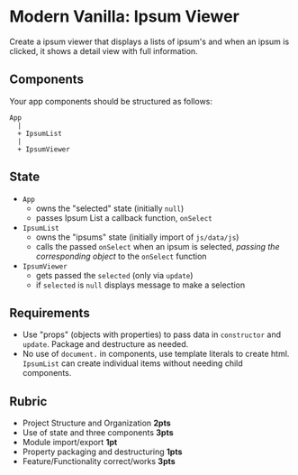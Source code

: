 Modern Vanilla: Ipsum Viewer
===

Create a ipsum viewer that displays a lists of ipsum's and when an ipsum is clicked, it shows a detail view with full information.

## Components

Your app components should be structured as follows:

```
App
  |
  + IpsumList
  |
  + IpsumViewer
```

## State

* `App` 
    * owns the "selected" state (initially `null`)
    * passes Ipsum List a callback function, `onSelect`
* `IpsumList`
    * owns the "ipsums" state (initially import of `js/data/js`)
    * calls the passed `onSelect` when an ipsum is selected, _passing the corresponding object_ to the `onSelect` function
* `IpsumViewer`
    * gets passed the `selected` (only via `update`)
    * if `selected` is `null` displays message to make a selection

## Requirements

* Use "props" (objects with properties) to pass data in `constructor` and `update`. Package and destructure as needed.
* No use of `document.` in components, use template literals to create html. `IpsumList` can create individual items without needing child components.

## Rubric

* Project Structure and Organization **2pts**
* Use of state and three components **3pts**
* Module import/export **1pt**
* Property packaging and destructuring **1pts**
* Feature/Functionality correct/works **3pts**